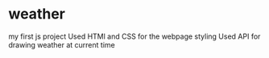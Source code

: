 # weather
my first js project 
Used HTMl and CSS for the webpage styling
Used API for drawing weather at current time 
